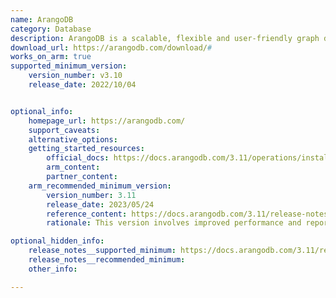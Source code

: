 ```yaml
---
name: ArangoDB
category: Database
description: ArangoDB is a scalable, flexible and user-friendly graph database that helps businesses to upgrade complex data into actionable insights. ArangoDB offers security, highest performance and integrity standards to the users.
download_url: https://arangodb.com/download/#
works_on_arm: true
supported_minimum_version:
    version_number: v3.10
    release_date: 2022/10/04


optional_info:
    homepage_url: https://arangodb.com/
    support_caveats:
    alternative_options:
    getting_started_resources:
        official_docs: https://docs.arangodb.com/3.11/operations/installation/#linux
        arm_content:
        partner_content:
    arm_recommended_minimum_version:
        version_number: 3.11
        release_date: 2023/05/24
        reference_content: https://docs.arangodb.com/3.11/release-notes/version-3.11/whats-new-in-3-11/
        rationale: This version involves improved performance and reporting for AQL queries, new caching features for indexed data, improvements to the web interface, etc.

optional_hidden_info:
    release_notes__supported_minimum: https://docs.arangodb.com/3.11/release-notes/version-3.10/whats-new-in-3-10/
    release_notes__recommended_minimum:
    other_info:

---
```


